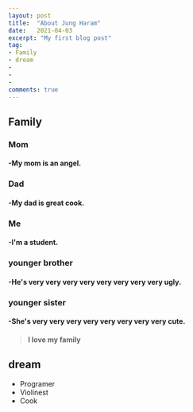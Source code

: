 ```yaml
---
layout: post
title:  "About Jung Haram"
date:   2021-04-03
excerpt: "My first blog post"
tag:
- Family
- dream
- 
-
- 
comments: true
---
```


## Family

### Mom
#### -My mom is an angel.

### Dad
#### -My dad is great cook.

### Me
#### -I'm a student.

### younger brother
#### -He's very very very very very very very very ugly.

### younger sister
#### -She's very very very very very very very very cute.

> #### I love my family

## dream

* Programer
* Violinest
* Cook
